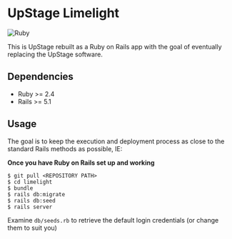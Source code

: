 # UpStage Limelight
![Ruby](https://github.com/upstage-org/limelight/workflows/Ruby/badge.svg)

This is UpStage rebuilt as a Ruby on Rails app with the goal of eventually replacing the UpStage software.

## Dependencies

- Ruby >= 2.4
- Rails >= 5.1


## Usage

The goal is to keep the execution and deployment process as close to the standard Rails methods as possible, IE:

**Once you have Ruby on Rails set up and working**

``` 
$ git pull <REPOSITORY PATH>
$ cd limelight
$ bundle
$ rails db:migrate
$ rails db:seed
$ rails server
```

Examine ```db/seeds.rb``` to retrieve the default login credentials (or change them to suit you)
